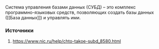 Система управления базами данных (СУБД) – это комплекс программно-языковых средств, позволяющих создать базы данных ([[База данных]]) и управлять ими.

### Источники
1. https://www.nic.ru/help/chto-takoe-subd_8580.html